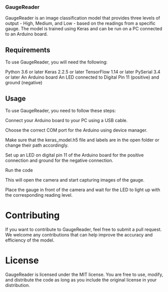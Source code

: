 ### GaugeReader
GaugeReader is an image classification model that provides three levels of output - High, Medium, and Low - based on the readings from a specific gauge. The model is trained using Keras and can be run on a PC connected to an Arduino board.

## Requirements
To use GaugeReader, you will need the following:

Python 3.6 or later
Keras 2.2.5 or later
TensorFlow 1.14 or later
PySerial 3.4 or later
An Arduino board
An LED connected to Digital Pin 11 (positive) and ground (negative)


## Usage

To use GaugeReader, you need to follow these steps:

Connect your Arduino board to your PC using a USB cable.

Choose the correct COM port for the Arduino using device manager.

Make sure that the keras_model.h5 file and labels are in the open folder or change their path accordingly.

Set up an LED on digital pin 11 of the Arduino board for the positive connection and ground for the negative connection.

Run the code

This will open the camera and start capturing images of the gauge.

Place the gauge in front of the camera and wait for the LED to light up with the corresponding reading level.

# Contributing
If you want to contribute to GaugeReader, feel free to submit a pull request. We welcome any contributions that can help improve the accuracy and efficiency of the model.

# License
GaugeReader is licensed under the MIT license. You are free to use, modify, and distribute the code as long as you include the original license in your distribution.

